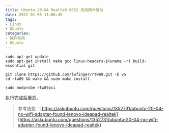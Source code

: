 ```yaml
---
title: Ubuntu 20.04 Realtek 8852 无线网卡驱动
date: 2022-01-05 11:08:45
tags:
- Linux
- Ubuntu
categories:
- 操作系统
- Ubuntu
---
```


```Shell
sudo apt-get update
sudo apt-get install make gcc linux-headers-$(uname -r) build-essential git

git clone https://github.com/lwfinger/rtw89.git -b v5
cd rtw89 && make && sudo make install

sudo modprobe rtw89pci
```

执行完成后重启。

> 参考链接：[https://askubuntu.com/questions/1352731/ubuntu-20-04-no-wifi-adapter-found-lenovo-ideapad-realtek](https://askubuntu.com/questions/1352731/ubuntu-20-04-no-wifi-adapter-found-lenovo-ideapad-realtek)